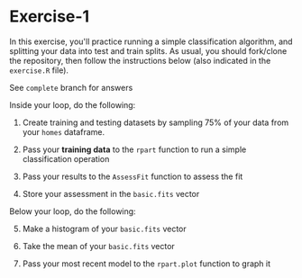 # Exercise-1
In this exercise, you'll practice running a simple classification algorithm, and splitting your data into test and train splits. As usual, you should fork/clone the repository, then follow the instructions below (also indicated in the `exercise.R` file).

See `complete` branch for answers

Inside your loop, do the following:

1. Create training and testing datasets by sampling 75% of your data from your `homes` dataframe.

2. Pass your **training data** to the `rpart` function to run a simple classification operation

3. Pass your results to the `AssessFit` function to assess the fit

4. Store your assessment in the `basic.fits` vector

Below your loop, do the following:

5. Make a histogram of your `basic.fits` vector

6. Take the mean of your `basic.fits` vector

7. Pass your most recent model to the `rpart.plot` function to graph it
